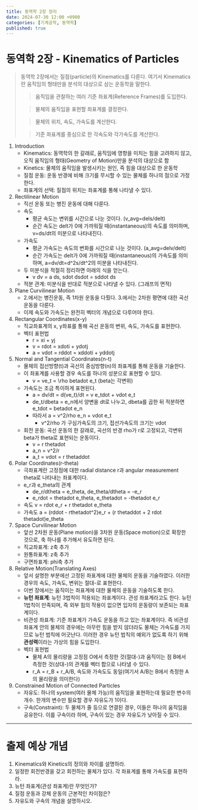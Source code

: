 ```yaml
---
title: 동역학 2장 정리
date: 2024-07-30 12:00 +0900
categories: [기계공학, 동역학]
published: true
---
```


# 동역학 2장 - Kinematics of Particles


> 동역학 2장에서는 질점(particle)의 Kinematics를 다룬다. 여기서 Kinematics란 움직임의 형태만을 분석의 대상으로 삼는 운동학을 말한다.
>
>> 움직임을 관찰하는 여러 기준 좌표계(Reference Frames)를 도입한다.
>
>> 물체의 움직임을 표현할 좌표계를 결정한다.
>
>> 물체의 위치, 속도, 가속도를 계산한다.
>
>> 기준 좌표계를 중심으로 한 각속도와 각가속도를 계산한다.



1. Introduction
   * Kinematics: 동역학의 한 갈래로, 움직임에 영항을 미치는 힘을 고려하지 않고, 오직 움직임의 형태(Geometry of Motion)만을 분석의 대상으로 함
   * Kinetics: 물체의 움직임을 발생시키는 원인, 즉 힘을 대상으로 한 운동학
   * 질점 운동: 운동 반경에 비해 크기를 무시할 수 있는 물체를 하나의 점으로 가정한다.
   * 좌표계의 선택: 질점의 위치는 좌표계를 통해 나타낼 수 있다.
2. Rectilinear Motion
   * 직선 운동 또는 병진 운동에 대해 다룬다.
   * 속도
     * 평균 속도는 변위를 시간으로 나눈 것이다. (v_avg=dels/delt)
     * 순간 속도는 delt가 0에 가까워질 때(instantaneous)의 속도를 의미하며, v=ds/dt의 미분으로 나타내진다.
   * 가속도
     * 평균 가속도는 속도의 변화를 시간으로 나눈 것이다. (a_avg=delv/delt)
     * 순간 가속도는 delt가 0에 가까워질 때(instantaneous)의 가속도를 의미하며, a=dv/dt=d^2s/dt^2의 미분을 나타내진다.
   * 두 미분식을 적절히 정리하면 아래의 식을 얻는다.
     * v dv = a ds, sdot dsdot = sddot ds
   * 적분 관계: 미분식을 반대로 적분으로 나타낼 수 있다. (그래프의 면적)
3. Plane Curvilinear Motion
   * 2.에서는 병진운동, 즉 1차원 운동을 다뤘다. 3.에서는 2차원 평면에 대한 곡선 운동을 다룬다.
   * 이제 속도와 가속도는 완전히 벡터의 개념으로 다루어야 한다.
4. Rectangular Coordinates(x-y)
   * 직교좌표계의 x, y좌표를 통해 곡선 운동의 변위, 속도, 가속도를 표현한다.
   * 벡터 표현법
     * r = xi + yj
     * v = rdot = xdoti + ydotj
     * a = vdot = rddot = xddoti + yddotj
5. Normal and Tangential Coordinates(n-t)
   * 물체의 접선방향(t)과 곡선의 중심방향(n)의 좌표계를 통해 운동을 기술한다.
   * 이 좌표계를 사용할 경우 속도를 하나의 성분으로 표현할 수 있다.
     * v = ve_t = \rho betadot e_t (beta는 각변위)
   * 가속도는 조금 특이하게 표현된다.
     * a = dv/dt = d(ve_t)/dt = v e_tdot + vdot e_t
     * de_t/dbeta = e_n에서 양변을 dt로 나누고, dbeta를 곱한 뒤 적분하면 e_tdot = betadot e_n
     * 따라서 a = v^2/rho e_n + vdot e_t
       * v^2/rho 가 구심가속도의 크기, 접선가속도의 크기는 vdot
   * 회전 운동: 곡선 운동의 한 갈래로, 곡선의 반경 rho가 r로 고정되고, 각변위 beta가 theta로 표현되는 운동이다.
     * v = r thetadot
     * a_n = v^2/r
     * a_t = vdot = r thetaddot
6. Polar Coordinates(r-theta)
   * 극좌표계란 고정점에 대한 radial distance r과 angular measurement theta로 나타내는 좌표계이다.
   * e_r과 e_theta의 관계
     * de_r/dtheta = e_theta, de_theta/dtheta = -e_r
     * e_rdot = thetadot e_theta, e_thetadot = -thetadot e_r
   * 속도 v = rdot e_r + r thetadot e_theta
   * 가속도 a = (rddot - rthetadot^2)e_r + (r thetaddot + 2 rdot thetadot)e_theta
7. Space Curvilinear Motion
   * 앞선 2차원 운동(Plane motion)을 3차원 운동(Space motion)으로 확장한 것으로, 축 하나를 추가해서 유도하면 된다.
   * 직교좌표계: z축 추가
   * 원통좌표계: z축 추가
   * 구면좌표계: phi축 추가
8. Relative Motion(Translating Axes)
   * 앞서 설명한 부분에선 고정된 좌표계에 대한 물체의 운동을 기술하였다. 이러한 경우의 속도, 가속도, 변위는 절대-로 표현한다.
   * 이번 장에서는 움직이는 좌표계에 대한 물체의 운동을 기술하도록 한다.
   * **뉴턴 좌표계**: 뉴턴 3법칙이 적용되는 좌표계이다. 관성 좌표계라고도 한다. 뉴턴 1법칙이 만족되며, 즉 외부 힘의 작용이 없으면 입자의 운동량이 보존되는 좌표계이다.
   * 비관성 좌표계: 기준 좌표계가 가속도 운동을 하고 있는 좌표계이다. 즉 비관성 좌표계 안의 물체의 경우에는 아무런 힘을 받지 않더라도 물체는 가속도를 가지므로 뉴턴 법칙에 어긋난다. 이러한 경우 뉴턴 법칙의 예외가 없도록 하기 위해 **관성력**이라는 가상의 힘을 도입한다.
   * 벡터 표현법
     * 물체 A의 물리량을 고정점 O에서 측정한 것(절대-)과 움직이는 점 B에서 측정한 것(상대-)의 관계를 벡터 합으로 나타낼 수 있다.
     * r_A = r_B + r_A/B, 속도와 가속도도 동일(여기서 A/B는 B에서 측정한 A의 물리량을 의미한다)
9.  Constrained Motion of Connected Particles
    * 자유도: 하나의 system(여러 물체 가능)의 움직임을 표현하는데 필요한 변수의 개수. 한개의 변수만 필요할 경우 자유도가 1이다.
    * 구속(Constraint): 두 물체가 줄 등으로 연결된 경우, 이들은 하나의 움직임을 공유한다. 이를 구속이라 하며, 구속이 있는 경우 자유도가 낮아질 수 있다.

***

# 출제 예상 개념
1. Kinematics와 Kinetics의 정의와 차이를 설명하라.
2. 일정한 회전반경을 갖고 회전하는 물체가 있다. 각 좌표계를 통해 가속도를 표현하라.
3. 뉴턴 좌표계(관성 좌표계)란 무엇인가?
4. 질점 운동과 강체 운동의 근본적인 차이점은?
5. 자유도와 구속의 개념을 설명하시오.